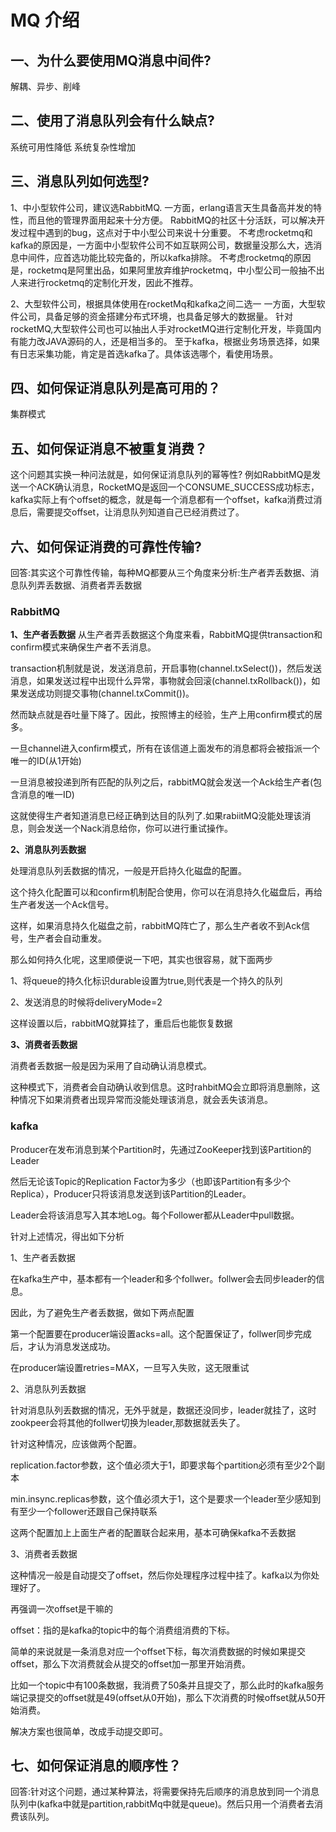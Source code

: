# MQ 介绍

## 一、为什么要使用MQ消息中间件?
解耦、异步、削峰

## 二、使用了消息队列会有什么缺点?
系统可用性降低
系统复杂性增加

## 三、消息队列如何选型?
1、中小型软件公司，建议选RabbitMQ.
一方面，erlang语言天生具备高并发的特性，而且他的管理界面用起来十分方便。
RabbitMQ的社区十分活跃，可以解决开发过程中遇到的bug，这点对于中小型公司来说十分重要。
不考虑rocketmq和kafka的原因是，一方面中小型软件公司不如互联网公司，数据量没那么大，选消息中间件，应首选功能比较完备的，所以kafka排除。
不考虑rocketmq的原因是，rocketmq是阿里出品，如果阿里放弃维护rocketmq，中小型公司一般抽不出人来进行rocketmq的定制化开发，因此不推荐。

2、大型软件公司，根据具体使用在rocketMq和kafka之间二选一
一方面，大型软件公司，具备足够的资金搭建分布式环境，也具备足够大的数据量。
针对rocketMQ,大型软件公司也可以抽出人手对rocketMQ进行定制化开发，毕竟国内有能力改JAVA源码的人，还是相当多的。
至于kafka，根据业务场景选择，如果有日志采集功能，肯定是首选kafka了。具体该选哪个，看使用场景。

## 四、如何保证消息队列是高可用的？
集群模式

## 五、如何保证消息不被重复消费？
这个问题其实换一种问法就是，如何保证消息队列的幂等性?
例如RabbitMQ是发送一个ACK确认消息，RocketMQ是返回一个CONSUME_SUCCESS成功标志，kafka实际上有个offset的概念，就是每一个消息都有一个offset，kafka消费过消息后，需要提交offset，让消息队列知道自己已经消费过了。

## 六、如何保证消费的可靠性传输?
回答:其实这个可靠性传输，每种MQ都要从三个角度来分析:生产者弄丢数据、消息队列弄丢数据、消费者弄丢数据

### RabbitMQ

**1、生产者丢数据**
从生产者弄丢数据这个角度来看，RabbitMQ提供transaction和confirm模式来确保生产者不丢消息。

transaction机制就是说，发送消息前，开启事物(channel.txSelect())，然后发送消息，如果发送过程中出现什么异常，事物就会回滚(channel.txRollback())，如果发送成功则提交事物(channel.txCommit())。

然而缺点就是吞吐量下降了。因此，按照博主的经验，生产上用confirm模式的居多。

一旦channel进入confirm模式，所有在该信道上面发布的消息都将会被指派一个唯一的ID(从1开始)

一旦消息被投递到所有匹配的队列之后，rabbitMQ就会发送一个Ack给生产者(包含消息的唯一ID)

这就使得生产者知道消息已经正确到达目的队列了.如果rabiitMQ没能处理该消息，则会发送一个Nack消息给你，你可以进行重试操作。

**2、消息队列丢数据**

处理消息队列丢数据的情况，一般是开启持久化磁盘的配置。

这个持久化配置可以和confirm机制配合使用，你可以在消息持久化磁盘后，再给生产者发送一个Ack信号。

这样，如果消息持久化磁盘之前，rabbitMQ阵亡了，那么生产者收不到Ack信号，生产者会自动重发。

那么如何持久化呢，这里顺便说一下吧，其实也很容易，就下面两步

1、将queue的持久化标识durable设置为true,则代表是一个持久的队列

2、发送消息的时候将deliveryMode=2

这样设置以后，rabbitMQ就算挂了，重启后也能恢复数据

**3、消费者丢数据**

消费者丢数据一般是因为采用了自动确认消息模式。

这种模式下，消费者会自动确认收到信息。这时rahbitMQ会立即将消息删除，这种情况下如果消费者出现异常而没能处理该消息，就会丢失该消息。

### kafka

Producer在发布消息到某个Partition时，先通过ZooKeeper找到该Partition的Leader

然后无论该Topic的Replication Factor为多少（也即该Partition有多少个Replica），Producer只将该消息发送到该Partition的Leader。

Leader会将该消息写入其本地Log。每个Follower都从Leader中pull数据。

针对上述情况，得出如下分析

1、生产者丢数据

在kafka生产中，基本都有一个leader和多个follwer。follwer会去同步leader的信息。

因此，为了避免生产者丢数据，做如下两点配置

第一个配置要在producer端设置acks=all。这个配置保证了，follwer同步完成后，才认为消息发送成功。

在producer端设置retries=MAX，一旦写入失败，这无限重试

2、消息队列丢数据

针对消息队列丢数据的情况，无外乎就是，数据还没同步，leader就挂了，这时zookpeer会将其他的follwer切换为leader,那数据就丢失了。

针对这种情况，应该做两个配置。

replication.factor参数，这个值必须大于1，即要求每个partition必须有至少2个副本

min.insync.replicas参数，这个值必须大于1，这个是要求一个leader至少感知到有至少一个follower还跟自己保持联系

这两个配置加上上面生产者的配置联合起来用，基本可确保kafka不丢数据

3、消费者丢数据

这种情况一般是自动提交了offset，然后你处理程序过程中挂了。kafka以为你处理好了。

再强调一次offset是干嘛的

offset：指的是kafka的topic中的每个消费组消费的下标。

简单的来说就是一条消息对应一个offset下标，每次消费数据的时候如果提交offset，那么下次消费就会从提交的offset加一那里开始消费。

比如一个topic中有100条数据，我消费了50条并且提交了，那么此时的kafka服务端记录提交的offset就是49(offset从0开始)，那么下次消费的时候offset就从50开始消费。

解决方案也很简单，改成手动提交即可。

## 七、如何保证消息的顺序性？
回答:针对这个问题，通过某种算法，将需要保持先后顺序的消息放到同一个消息队列中(kafka中就是partition,rabbitMq中就是queue)。然后只用一个消费者去消费该队列。